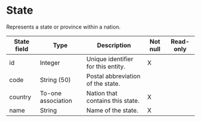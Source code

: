 # State

Represents a state or province within a nation. 

| **State field** | **Type** | **Description** | **Not null** | **Read-only** |
| --- | --- | --- | --- | --- |
| id | Integer | Unique identifier for this entity. | X | |
| code | String (50) | Postal abbreviation of the state. | | |
| country | To-one association | Nation that contains this state. | X | |
| name | String | Name of the state. | X | |